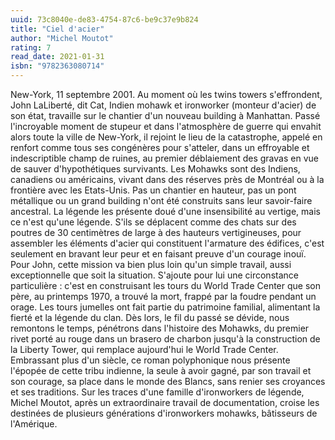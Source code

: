 ```yaml
---
uuid: 73c8040e-de83-4754-87c6-be9c37e9b824
title: "Ciel d'acier"
author: "Michel Moutot"
rating: 7
read_date: 2021-01-31
isbn: "9782363080714"
---
```


New-York, 11 septembre 2001. Au moment où les twins towers s'effrondent, John LaLiberté, dit Cat, Indien mohawk et ironworker (monteur d'acier) de son état, travaille sur le chantier d'un nouveau building à Manhattan. Passé l'incroyable moment de stupeur et dans l'atmosphère de guerre qui envahit alors toute la ville de New-York, il rejoint le lieu de la catastrophe, appelé en renfort comme tous ses congénères pour s'atteler, dans un effroyable et indescriptible champ de ruines, au premier déblaiement des gravas en vue de sauver d'hypothétiques survivants. Les Mohawks sont des Indiens, canadiens ou américains, vivant dans des réserves près de Montréal ou à la frontière avec les Etats-Unis. Pas un chantier en hauteur, pas un pont métallique ou un grand building n'ont été construits sans leur savoir-faire ancestral. La légende les présente doué d'une insensibilité au vertige, mais ce n'est qu'une légende. S'ils se déplacent comme des chats sur des poutres de 30 centimètres de large à des hauteurs vertigineuses, pour assembler les éléments d'acier qui constituent l'armature des édifices, c'est seulement en bravant leur peur et en faisant preuve d'un courage inouï. Pour John, cette mission va bien plus loin qu'un simple travail, aussi exceptionnelle que soit la situation. S'ajoute pour lui une circonstance particulière : c'est en construisant les tours du World Trade Center que son père, au printemps 1970, a trouvé la mort, frappé par la foudre pendant un orage. Les tours jumelles ont fait partie du patrimoine familial, alimentant la fierté et la légende du clan. Dès lors, le fil du passé se dévide, nous remontons le temps, pénétrons dans l'histoire des Mohawks, du premier rivet porté au rouge dans un brasero de charbon jusqu'à la construction de la Liberty Tower, qui remplace aujourd'hui le World Trade Center. Embrassant plus d'un siècle, ce roman polyphonique nous présente l'épopée de cette tribu indienne, la seule à avoir gagné, par son travail et son courage, sa place dans le monde des Blancs, sans renier ses croyances et ses traditions. Sur les traces d'une famille d'ironworkers de légende, Michel Moutot, après un extraordinaire travail de documentation, croise les destinées de plusieurs générations d'ironworkers mohawks, bâtisseurs de l'Amérique.
